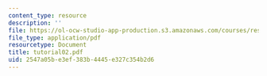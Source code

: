 ```yaml
---
content_type: resource
description: ''
file: https://ol-ocw-studio-app-production.s3.amazonaws.com/courses/res-18-002-introduction-to-matlab-spring-2008/2547a05be3ef383b4445e327c354b2d6_tutorial02.pdf
file_type: application/pdf
resourcetype: Document
title: tutorial02.pdf
uid: 2547a05b-e3ef-383b-4445-e327c354b2d6
---
```

